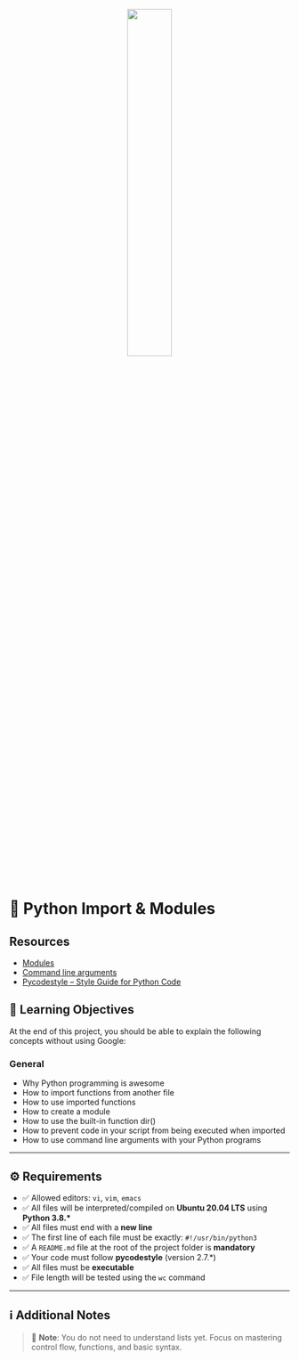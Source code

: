<p align="center">
   <img src="https://github.com/user-attachments/assets/7d564981-cb81-43e7-819a-25ffcfc5bd72" width=40% height=40%/>
</p>


# 🐍 Python Import & Modules

## Resources

- [Modules](https://docs.python.org/3/tutorial/modules.html)
- [Command line arguments](https://docs.python.org/3/tutorial/stdlib.html#command-line-arguments)
- [Pycodestyle – Style Guide for Python Code](https://pypi.org/project/pycodestyle/)

## 🎯 Learning Objectives

At the end of this project, you should be able to explain the following concepts without using Google:

### General

- Why Python programming is awesome
- How to import functions from another file
- How to use imported functions
- How to create a module
- How to use the built-in function dir()
- How to prevent code in your script from being executed when imported
- How to use command line arguments with your Python programs

---

## ⚙️ Requirements

- ✅ Allowed editors: `vi`, `vim`, `emacs`
- ✅ All files will be interpreted/compiled on **Ubuntu 20.04 LTS** using **Python 3.8.\***
- ✅ All files must end with a **new line**
- ✅ The first line of each file must be exactly: `#!/usr/bin/python3`
- ✅ A `README.md` file at the root of the project folder is **mandatory**
- ✅ Your code must follow **pycodestyle** (version 2.7.\*)
- ✅ All files must be **executable**
- ✅ File length will be tested using the `wc` command

---

## ℹ️ Additional Notes

> 📝 **Note**: You do not need to understand lists yet.
> Focus on mastering control flow, functions, and basic syntax.


